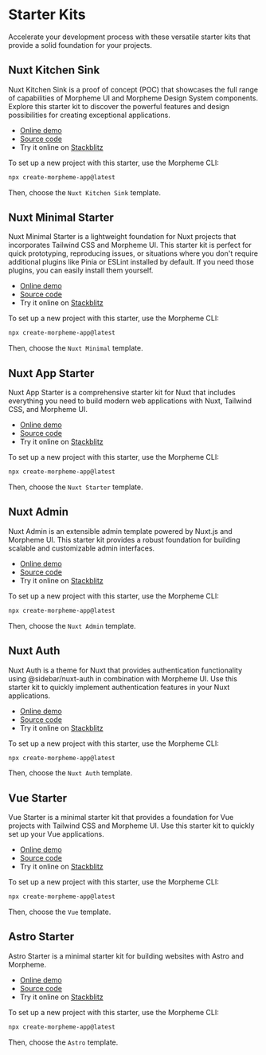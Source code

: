 # Starter Kits

Accelerate your development process with these versatile starter kits that provide a solid foundation for your projects.

## Nuxt Kitchen Sink

Nuxt Kitchen Sink is a proof of concept (POC) that showcases the full range of capabilities of Morpheme UI and Morpheme Design System components. Explore this starter kit to discover the powerful features and design possibilities for creating exceptional applications.

- [Online demo](https://morpheme-kitchen-sink.vercel.app/)
- [Source code](https://github.com/gitsindonesia/ui-component/tree/main/starter/kitchen-sink)
- Try it online on [Stackblitz](https://stackblitz.com/fork/github/gitsindonesia/ui-component/tree/main/starter/kitchen-sink)

To set up a new project with this starter, use the Morpheme CLI:

```bash
npx create-morpheme-app@latest
```

Then, choose the `Nuxt Kitchen Sink` template.

## Nuxt Minimal Starter

Nuxt Minimal Starter is a lightweight foundation for Nuxt projects that incorporates Tailwind CSS and Morpheme UI. This starter kit is perfect for quick prototyping, reproducing issues, or situations where you don't require additional plugins like Pinia or ESLint installed by default. If you need those plugins, you can easily install them yourself.

- [Online demo](https://morpheme-nuxt-minimal-starter.vercel.app/)
- [Source code](https://github.com/gitsindonesia/ui-component/tree/main/starter/nuxt-minimal)
- Try it online on [Stackblitz](https://stackblitz.com/fork/github/gitsindonesia/ui-component/tree/main/starter/nuxt-minimal)

To set up a new project with this starter, use the Morpheme CLI:

```bash
npx create-morpheme-app@latest
```

Then, choose the `Nuxt Minimal` template.

## Nuxt App Starter

Nuxt App Starter is a comprehensive starter kit for Nuxt that includes everything you need to build modern web applications with Nuxt, Tailwind CSS, and Morpheme UI.

- [Online demo](https://morpheme-nuxt-starter.vercel.app/)
- [Source code](https://github.com/gitsindonesia/nuxt-starter)
- Try it online on [Stackblitz](https://stackblitz.com/fork/github/gitsindonesia/nuxt-starter)

To set up a new project with this starter, use the Morpheme CLI:

```bash
npx create-morpheme-app@latest
```

Then, choose the `Nuxt Starter` template.

## Nuxt Admin

Nuxt Admin is an extensible admin template powered by Nuxt.js and Morpheme UI. This starter kit provides a robust foundation for building scalable and customizable admin interfaces.

- [Online demo](https://morpheme-nuxt-admin.vercel.app/admin)
- [Source code](https://github.com/gitsindonesia/ui-component/tree/main/starter/nuxt-admin)
- Try it online on [Stackblitz](https://stackblitz.com/fork/github/gitsindonesia/ui-component/tree/main/starter/nuxt-admin)

To set up a new project with this starter, use the Morpheme CLI:

```bash
npx create-morpheme-app@latest
```

Then, choose the `Nuxt Admin` template.

## Nuxt Auth

Nuxt Auth is a theme for Nuxt that provides authentication functionality using @sidebar/nuxt-auth in combination with Morpheme UI. Use this starter kit to quickly implement authentication features in your Nuxt applications.

- [Online demo](https://morpheme-nuxt-auth.vercel.app)
- [Source code](https://github.com/gitsindonesia/ui-component/tree/main/starter/nuxt-auth)
- Try it online on [Stackblitz](https://stackblitz.com/fork/github/gitsindonesia/ui-component/tree/main/starter/nuxt-auth)

To set up a new project with this starter, use the Morpheme CLI:

```bash
npx create-morpheme-app@latest
```

Then, choose the `Nuxt Auth` template.

## Vue Starter

Vue Starter is a minimal starter kit that provides a foundation for Vue projects with Tailwind CSS and Morpheme UI. Use this starter kit to quickly set up your Vue applications.

- [Online demo](https://morpheme-vue-starter.vercel.app/)
- [Source code](https://github.com/gitsindonesia/ui-component/tree/main/starter/vue)
- Try it online on [Stackblitz](https://stackblitz.com/fork/github/gitsindonesia/ui-component/tree/main/starter/vue)

To set up a new project with this starter, use the Morpheme CLI:

```bash
npx create-morpheme-app@latest
```

Then, choose the `Vue` template.

## Astro Starter

Astro Starter is a minimal starter kit for building websites with Astro and Morpheme.

- [Online demo](https://morpheme-astro.vercel.app/)
- [Source code](https://github.com/gitsindonesia/ui-component/tree/main/starter/morpheme-astro)
- Try it online on [Stackblitz](https://stackblitz.com/fork/github/gitsindonesia/ui-component/tree/main/starter/morpheme-astro)

To set up a new project with this starter, use the Morpheme CLI:

```bash
npx create-morpheme-app@latest
```

Then, choose the `Astro` template.